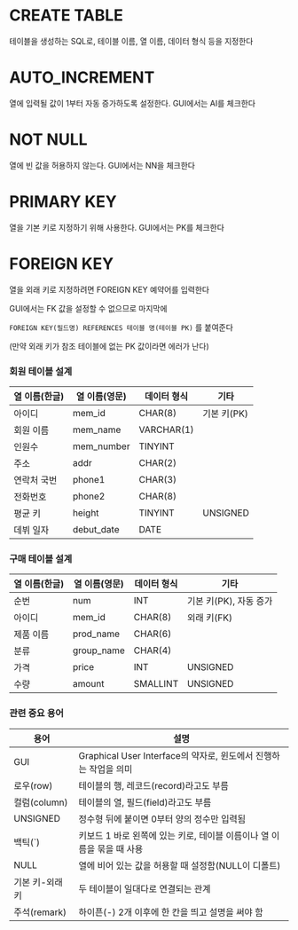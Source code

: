 # CREATE TABLE

테이블을 생성하는 SQL로, 테이블 이름, 열 이름, 데이터 형식 등을 지정한다

# AUTO_INCREMENT

열에 입력될 값이 1부터 자동 증가하도록 설정한다. GUI에서는 AI를 체크한다

# NOT NULL

열에 빈 값을 허용하지 않는다. GUI에서는 NN을 체크한다

# PRIMARY KEY

열을 기본 키로 지정하기 위해 사용한다. GUI에서는 PK를 체크한다

# FOREIGN KEY

열을 외래 키로 지정하려면 FOREIGN KEY 예약어를 입력한다

GUI에서는 FK 값을 설정할 수 없으므로 마지막에 

`FOREIGN KEY(필드명) REFERENCES 테이블 명(테이블 PK)` 를 붙여준다

(만약 외래 키가 참조 테이블에 없는 PK 값이라면 에러가 난다)

### 회원 테이블 설계

| 열 이름(한글) | 열 이름(영문) | 데이터 형식 | 기타 |
| --- | --- | --- | --- |
| 아이디 | mem_id | CHAR(8) | 기본 키(PK) |
| 회원 이름 | mem_name | VARCHAR(1) |  |
| 인원수 | mem_number | TINYINT |  |
| 주소 | addr | CHAR(2) |  |
| 연락처 국번 | phone1 | CHAR(3) |  |
| 전화번호 | phone2 | CHAR(8) |  |
| 평균 키 | height | TINYINT | UNSIGNED |
| 데뷔 일자 | debut_date | DATE |  |

### 구매 테이블 설계

| 열 이름(한글) | 열 이름(영문) | 데이터 형식 | 기타 |
| --- | --- | --- | --- |
| 순번 | num | INT | 기본 키(PK), 자동 증가 |
| 아이디 | mem_id | CHAR(8) | 외래 키(FK) |
| 제품 이름 | prod_name | CHAR(6) |  |
| 분류 | group_name | CHAR(4) |  |
| 가격 | price | INT | UNSIGNED |
| 수량 | amount | SMALLINT | UNSIGNED |

### 관련 중요 용어

| 용어 | 설명 |
| --- | --- |
| GUI | Graphical User Interface의 약자로, 윈도에서 진행하는 작업을 의미 |
| 로우(row) | 테이블의 행, 레코드(record)라고도 부름 |
| 컬럼(column) | 테이블의 열, 필드(field)라고도 부름 |
| UNSIGNED | 정수형 뒤에 붙이면 0부터 양의 정수만 입력됨 |
| 백틱(`) | 키보드 1 바로 왼쪽에 있는 키로, 테이블 이름이나 열 이름을 묶을 때 사용 |
| NULL | 열에 비어 있는 값을 허용할 때 설정함(NULL이 디폴트) |
| 기본 키-외래 키 | 두 테이블이 일대다로 연결되는 관계 |
| 주석(remark) | 하이픈(-) 2개 이후에 한 칸을 띄고 설명을 써야 함 |
